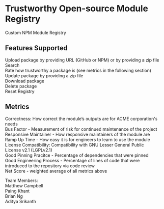 # Trustworthy Open-source Module Registry

Custom NPM Module Registry

## Features Supported
Upload package by providing URL (GitHub or NPM) or by providing a zip file\
Search\
Rate how trustworthy a package is (see metrics in the following section)\
Update package by providing a zip file\
Download package\
Delete package\
Reset Registry

## Metrics
Correctness: How correct the module’s outputs are for ACME corporation's needs\
Bus Factor - Measurement of risk for continued maintenance of the project\
Responsive Maintainer - How responsive maintainers of the module are\
Ramp Up Time - How easy it is for engineers to learn to use the module\
License Compatibility: Compatibility with GNU Lesser General Public License v2.1 (LGPLv2.1)\
Good Pinning Pracitce - Percentage of dependencies that were pinned\
Good Engineering Process - Percentage of lines of code that were introduced to the repository via code review\
Net Score - weighted average of all metrics above

Team Members:\
Matthew Campbell\
Paing Khant\
Brian Ng\
Aditya Srikanth
